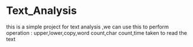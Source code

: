 # Text_Analysis
this is a simple project for text analysis ,we can use this to perform operation : upper,lower,copy,word count,char count,time taken to read the text
